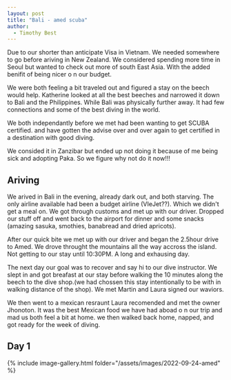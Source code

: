 ```yaml
---
layout: post
title: "Bali - amed scuba"
author:
  - Timothy Best
---
```


Due to our shorter than anticipate Visa in Vietnam. We needed somewhere to go before ariving in New Zealand. We considered spending more time in Seoul but wanted to check out more of south East Asia. With the added benifit of being nicer o n our budget. 

We were both feeling a bit traveled out and figured a stay on the beech would help. Katherine looked at all the best beeches and narrowed it down to Bali and the Philippines. While Bali was physically further away. It had few connections and some of the best diving in the world. 

We both independantly before we met had been wanting to get SCUBA certified. and have gotten the advise over and over again to get certified in a destination with good diving.

We consided it in Zanzibar but ended up not doing it because of me being sick and adopting Paka. So we figure why not do it now!!!

## Ariving
We arived in Bali in the evening, already dark out, and both starving. The only airline available had been a budget airline (VIeJet??). Which we didn't get a meal on. We got through customs and met up with our driver. Dropped our stuff off and went back to the airport for dinner and some snacks (amazing sasuka, smothies, banabread and dried apricots). 

After our quick bite we met up with our driver and began the 2.5hour drive to Amed. We drove throught the mountains all the way accross the island. Not getting to our stay until 10:30PM. A long and exhausing day.

The next day our goal was to recover and say hi to our dive instructor. We slept in and got breafast at our stay before walking the 10 minutes along the beech to the dive shop.(we had chossen this stay intentionally to be with in walking distance of the shop). We met Martin and Laura signed our waviors.

We then went to a mexican resraunt Laura recomended and met the owner Jhonoton. It was the best Mexican food we have had aboad o n our trip and mad us both feel a bit at home. we then  walked back home, napped, and got ready for the week of diving.

## Day 1

{% include image-gallery.html folder="/assets/images/2022-09-24-amed" %}

